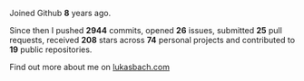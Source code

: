 Joined Github **8** years ago.

Since then I pushed **2944** commits, opened **26** issues, submitted **25** pull requests, received **208** stars across **74** personal projects and contributed to **19** public repositories.

Find out more about me on [lukasbach.com](https://lukasbach.com)
